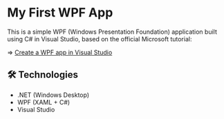 ﻿# My First WPF App

This is a simple WPF (Windows Presentation Foundation) application built using C# in Visual Studio, based on the official Microsoft tutorial:

=> [Create a WPF app in Visual Studio](https://learn.microsoft.com/en-us/dotnet/desktop/wpf/get-started/create-app-visual-studio)

## 🛠 Technologies

- .NET (Windows Desktop)
- WPF (XAML + C#)
- Visual Studio
